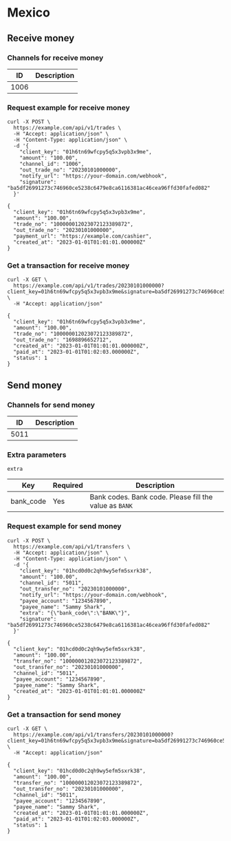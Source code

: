 # Mexico

## Receive money

### Channels for receive money

| ID   | Description |
|------|-------------|
| 1006 |             |

### Request example for receive money

```shell{8}
curl -X POST \
  https://example.com/api/v1/trades \
  -H "Accept: application/json" \
  -H "Content-Type: application/json" \
  -d '{
    "client_key": "01h6tn69wfcpy5q5x3vpb3x9me",
    "amount": "100.00",
    "channel_id": "1006",
    "out_trade_no": "20230101000000",
    "notify_url": "https://your-domain.com/webhook",
    "signature": "ba5df26991273c746960ce5238c6479e8ca6116381ac46cea96ffd30fafed082"
  }'
```

```json{4,6}
{
  "client_key": "01h6tn69wfcpy5q5x3vpb3x9me",
  "amount": "100.00",
  "trade_no": "100000012023072123389872",
  "out_trade_no": "20230101000000",
  "payment_url": "https://example.com/cashier",
  "created_at": "2023-01-01T01:01:01.000000Z"
}
```

### Get a transaction for receive money

```shell
curl -X GET \
  https://example.com/api/v1/trades/20230101000000?client_key=01h6tn69wfcpy5q5x3vpb3x9me&signature=ba5df26991273c746960ce5238c6479e8ca6116381ac46cea96ffd30fafed082 \
  -H "Accept: application/json"
```

```json{8}
{
  "client_key": "01h6tn69wfcpy5q5x3vpb3x9me",
  "amount": "100.00",
  "trade_no": "100000012023072123389872",
  "out_trade_no": "1698896652712",
  "created_at": "2023-01-01T01:01:01.000000Z",
  "paid_at": "2023-01-01T01:02:03.000000Z",
  "status": 1
}
```

## Send money

### Channels for send money

| ID   | Description |
|------|-------------|
| 5011 |             |

### Extra parameters <Badge type="warning" text="extra" vertical="top" />

`extra`

| Key       | Required | Description                                            |
|-----------|----------|--------------------------------------------------------|
| bank_code | Yes      | Bank codes. Bank code. Please fill the value as `BANK` |

### Request example for send money

```shell{8,13}
curl -X POST \
  https://example.com/api/v1/transfers \
  -H "Accept: application/json" \
  -H "Content-Type: application/json" \
  -d '{
    "client_key": "01hcd0d0c2qh9wy5efm5sxrk38",
    "amount": "100.00",
    "channel_id": "5011",
    "out_transfer_no": "20230101000000",
    "notify_url": "https://your-domain.com/webhook",
    "payee_account": "1234567890",
    "payee_name": "Sammy Shark",
    "extra": "{\"bank_code\":\"BANK\"}",
    "signature": "ba5df26991273c746960ce5238c6479e8ca6116381ac46cea96ffd30fafed082"
  }'
```

```json{4}
{
  "client_key": "01hcd0d0c2qh9wy5efm5sxrk38",
  "amount": "100.00",
  "transfer_no": "100000012023072123389872",
  "out_transfer_no": "20230101000000",
  "channel_id": "5011",
  "payee_account": "1234567890",
  "payee_name": "Sammy Shark",
  "created_at": "2023-01-01T01:01:01.000000Z"
}
```

### Get a transaction for send money

```shell
curl -X GET \
  https://example.com/api/v1/transfers/20230101000000?client_key=01h6tn69wfcpy5q5x3vpb3x9me&signature=ba5df26991273c746960ce5238c6479e8ca6116381ac46cea96ffd30fafed082 \
  -H "Accept: application/json"
```

```json{11}
{
  "client_key": "01hcd0d0c2qh9wy5efm5sxrk38",
  "amount": "100.00",
  "transfer_no": "100000012023072123389872",
  "out_transfer_no": "20230101000000",
  "channel_id": "5011",
  "payee_account": "1234567890",
  "payee_name": "Sammy Shark",
  "created_at": "2023-01-01T01:01:01.000000Z",
  "paid_at": "2023-01-01T01:02:03.000000Z",
  "status": 1
}
```

